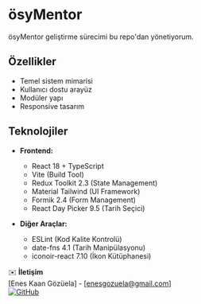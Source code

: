 # ösyMentor

ösyMentor geliştirme sürecimi bu repo'dan yönetiyorum.

##  Özellikler

- Temel sistem mimarisi
- Kullanıcı dostu arayüz
- Modüler yapı
- Responsive tasarım

##  Teknolojiler

- **Frontend:**

  - React 18 + TypeScript
  - Vite (Build Tool)
  - Redux Toolkit 2.3 (State Management)
  - Material Tailwind (UI Framework)
  - Formik 2.4 (Form Management)
  - React Day Picker 9.5 (Tarih Seçici)

- **Diğer Araçlar:**
  - ESLint (Kod Kalite Kontrolü)
  - date-fns 4.1 (Tarih Manipülasyonu)
  - iconoir-react 7.10 (İkon Kütüphanesi)

✉️ **İletişim**  
[Enes Kaan Gözüela] - [enesgozuela@gmail.com]  
[![GitHub](https://img.shields.io/badge/GitHub-Proje-181717?style=flat&logo=github)](https://github.com/ekgzl)
